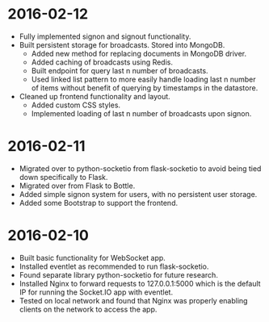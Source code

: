 # 2016-02-12

- Fully implemented signon and signout functionality.
- Built persistent storage for broadcasts. Stored into MongoDB.
    - Added new method for replacing documents in MongoDB driver.
    - Added caching of broadcasts using Redis.
    - Built endpoint for query last n number of broadcasts.
    - Used linked list pattern to more easily handle loading last n number of
        items without benefit of querying by timestamps in the datastore.
- Cleaned up frontend functionality and layout.
    - Added custom CSS styles.
    - Implemented loading of last n number of broadcasts upon signon.

# 2016-02-11

- Migrated over to python-socketio from flask-socketio to avoid being tied down
    specifically to Flask.
- Migrated over from Flask to Bottle.
- Added simple signon system for users, with no persistent user storage.
- Added some Bootstrap to support the frontend.

# 2016-02-10

- Built basic functionality for WebSocket app.
- Installed eventlet as recommended to run flask-socketio.
- Found separate library python-socketio for future research.
- Installed Nginx to forward requests to 127.0.0.1:5000 which is the default IP
    for running the Socket.IO app with eventlet.
- Tested on local network and found that Nginx was properly enabling clients on
    the network to access the app.